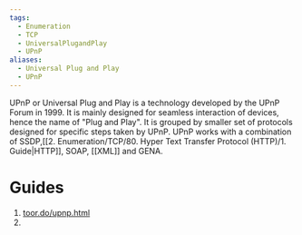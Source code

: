 ```yaml
---
tags:
  - Enumeration
  - TCP
  - UniversalPlugandPlay
  - UPnP
aliases:
  - Universal Plug and Play
  - UPnP
---
```

UPnP or Universal Plug and Play is a technology developed by the UPnP Forum in 1999. It is mainly designed for seamless interaction of devices, hence the name of "Plug and Play". It is grouped by smaller set of protocols designed for specific steps taken by UPnP. UPnP works with a combination of SSDP,[[2. Enumeration/TCP/80. Hyper Text Transfer Protocol (HTTP)/1. Guide|HTTP]], SOAP, [[XML]] and GENA.


# Guides

1. [toor.do/upnp.html](https://toor.do/upnp.html)
2. 